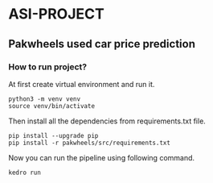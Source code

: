 # ASI-PROJECT

## Pakwheels used car price prediction

### How to run project?

At first create virtual environment and run it.

```shell
python3 -m venv venv
source venv/bin/activate
```

Then install all the dependencies from requirements.txt file.

```shell
pip install --upgrade pip
pip install -r pakwheels/src/requirements.txt
```

Now you can run the pipeline using following command.
```shell
kedro run
```
